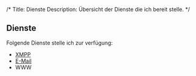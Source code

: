 /*
Title: Dienste
Description: Übersicht der Dienste die ich bereit stelle.
*/

## Dienste

Folgende Dienste stelle ich zur verfügung:

 - [XMPP](/dienste/xmpp)
 - [E-Mail](/dienste/email)
 - WWW